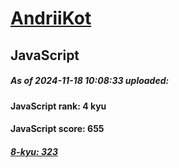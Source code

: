# [AndriiKot](https://www.codewars.com/users/AndriiKot) 

## JavaScript

##### As of 2024-11-18 10:08:33 uploaded:

#### JavaScript rank: 4 kyu

#### JavaScript score: 655

##### [8-kyu: 323](https://github.com/AndriiKot/JavaScript__CodeWars/tree/main/kyu-8)

